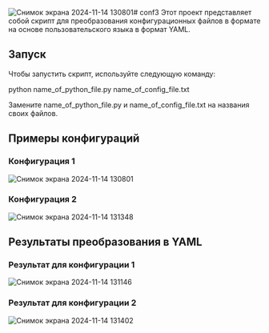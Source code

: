 ![Снимок экрана 2024-11-14 130801](https://github.com/user-attachments/assets/eb3d5255-bd54-49a5-afdb-948a5662421d)# conf3
Этот проект представляет собой скрипт для преобразования конфигурационных файлов в формате на основе пользовательского языка в формат YAML.

## Запуск

Чтобы запустить скрипт, используйте следующую команду:

python name_of_python_file.py name_of_config_file.txt

Замените name_of_python_file.py и name_of_config_file.txt на названия своих файлов.

## Примеры конфигураций

### Конфигурация 1
![Снимок экрана 2024-11-14 130801](https://github.com/user-attachments/assets/f0586797-fde6-4fe2-bab5-f404d23ad793)

### Конфигурация 2
![Снимок экрана 2024-11-14 131348](https://github.com/user-attachments/assets/376d1798-ab12-48d9-9430-8b1e3b1c69e4)


## Результаты преобразования в YAML

### Результат для конфигурации 1
![Снимок экрана 2024-11-14 131146](https://github.com/user-attachments/assets/d53d830b-8518-409a-b18f-9596d09bba92)

### Результат для конфигурации 2
![Снимок экрана 2024-11-14 131402](https://github.com/user-attachments/assets/9e70e8b1-a75c-40ad-9253-5392374ad103)
